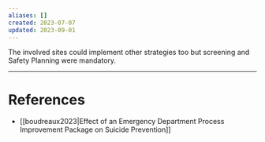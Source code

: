 ```yaml
---
aliases: []
created: 2023-07-07
updated: 2023-09-01
---
```

The involved sites could implement other strategies too but screening and Safety Planning were mandatory. 

---
# References
* [[boudreaux2023|Effect of an Emergency Department Process Improvement Package on Suicide Prevention]]